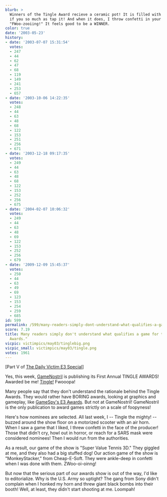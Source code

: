 ```yaml
---
blurb: >
  Winners of the Tingle Award recieve a ceramic pot! It is filled with JUICE! It shatters
  if you so much as tap it! And when it does, I throw confetti in your face and yell
  "FWoo-zooiing!" It feels good to be a WINNER.
color: true
date: '2003-05-23'
history:
- date: '2003-07-07 15:31:54'
  votes:
  - 247
  - 44
  - 62
  - 47
  - 68
  - 119
  - 149
  - 241
  - 253
  - 657
- date: '2003-10-06 14:22:35'
  votes:
  - 248
  - 44
  - 63
  - 48
  - 68
  - 122
  - 153
  - 251
  - 256
  - 671
- date: '2003-12-18 09:17:35'
  votes:
  - 249
  - 44
  - 63
  - 48
  - 68
  - 122
  - 153
  - 252
  - 256
  - 675
- date: '2004-02-07 10:06:32'
  votes:
  - 249
  - 44
  - 63
  - 48
  - 69
  - 122
  - 153
  - 252
  - 256
  - 679
- date: '2009-12-09 15:45:37'
  votes:
  - 250
  - 44
  - 63
  - 49
  - 69
  - 123
  - 153
  - 254
  - 259
  - 685
id: 599
permalink: /599/many-readers-simply-dont-understand-what-qualifies-a-game-for-the-tingle-awards/
score: 7.19
title: Many readers simply don't understand what qualifies a game for the "Tingle
  Awards."
vicpic: victimpics/may03/tinglebig.png
vicpic_small: victimpics/may03/tingle.png
votes: 1961
---
```


\[Part V of [The Daily Victim E3 Special](@/victim/595.md)\]

Yes, this week, [GameNostril](@/victim/595.md) is publishing its
First Annual TINGLE AWARDS! Awarded be me! [Tingle!](@/victim/585.md)
Fwooopa!

Many people say that they don't understand the rationale behind the
Tingle Awards. They would rather have BORING awards, looking at graphics
and gameplay, like [GameSpy's E3
Awards](http://web.archive.org/web/20030523000000/http://www.gamespy.com/e32003).
But not at GameNostril! GameNostril is the only publication to award
games strictly on a scale of foopyness!

Here's how nominees are selected. All last week, I -- Tingle the mighty!
-- buzzed around the show floor on a motorized scooter with an air horn.
When I saw a game that I liked, I threw confetti in the face of the
producer! Those that didn't cry, howl out in horror, or reach for a SARS
mask were considered nominees! Then I would run from the authorities.

As a result, our game of the show is "Super Value Tennis 3D." They
giggled at me, and they also had a big stuffed dog! Our action game of
the show is "MonkeyStacker," from Cheap-E-Soft. They were ankle-deep in
confetti when I was done with them. ZWoo-oi-oinng!

But now that the serious part of our awards show is out of the way, I'd
like to editorialize. Why is the U.S. Army so uptight? The gang from
Sony didn't complain when I honked my horn and threw giant black bombs
into their booth! Well, at least, they didn't start shooting at me.
Loompah!